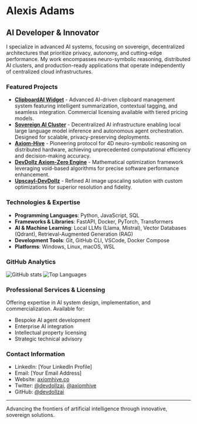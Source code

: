 # Alexis Adams

## AI Developer & Innovator

I specialize in advanced AI systems, focusing on sovereign, decentralized architectures that prioritize privacy, autonomy, and cutting-edge performance. My work encompasses neuro-symbolic reasoning, distributed AI clusters, and production-ready applications that operate independently of centralized cloud infrastructures.

### Featured Projects

- [**ClipboardAI Widget**](https://github.com/devdollzai/ClipboardAIWidget) - Advanced AI-driven clipboard management system featuring intelligent summarization, contextual tagging, and seamless integration. Commercial licensing available with tiered pricing models.
- [**Sovereign AI Cluster**](https://github.com/devdollzai/Sovereign-AI-Cluster) - Decentralized AI infrastructure enabling local large language model inference and autonomous agent orchestration. Designed for scalable, privacy-preserving deployments.
- [**Axiom-Hive**](https://github.com/devdollzai/Axiom-Hive) - Pioneering protocol for 4D neuro-symbolic reasoning on distributed hardware, achieving unprecedented computational efficiency and decision-making accuracy.
- [**DevDollz Axiom-Zero Engine**](https://github.com/devdollzai/DevDollz-Axiom-Zero-Engine) - Mathematical optimization framework leveraging void-based algorithms for precise software performance enhancement.
- [**Upscayl-DevDollz**](https://github.com/devdollzai/Upscayl-DevDollz) - Refined AI image upscaling solution with custom optimizations for superior resolution and fidelity.

### Technologies & Expertise

- **Programming Languages**: Python, JavaScript, SQL
- **Frameworks & Libraries**: FastAPI, Docker, PyTorch, Transformers
- **AI & Machine Learning**: Local LLMs (Llama, Mistral), Vector Databases (Qdrant), Retrieval-Augmented Generation (RAG)
- **Development Tools**: Git, GitHub CLI, VSCode, Docker Compose
- **Platforms**: Windows, Linux, macOS, WSL

### GitHub Analytics

![GitHub stats](https://github-readme-stats.vercel.app/api?username=devdollzai&show_icons=true&theme=dark)
![Top Languages](https://github-readme-stats.vercel.app/api/top-langs/?username=devdollzai&layout=compact&theme=dark)

### Professional Services & Licensing

Offering expertise in AI system design, implementation, and commercialization. Available for:
- Bespoke AI agent development
- Enterprise AI integration
- Intellectual property licensing
- Strategic technical advisory

### Contact Information

- LinkedIn: [Your LinkedIn Profile]
- Email: [Your Email Address]
- Website: [axiomhive.co](https://axiomhive.co)
- Twitter: [@devdollzai](https://twitter.com/devdollzai), [@axiomhive](https://twitter.com/axiomhive)
- GitHub: [@devdollzai](https://github.com/devdollzai)

---

Advancing the frontiers of artificial intelligence through innovative, sovereign solutions.
